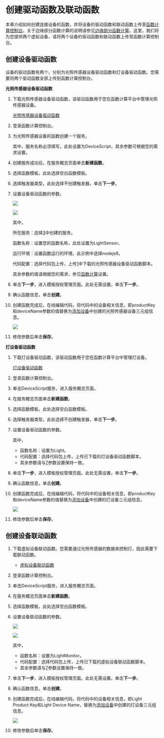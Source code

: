 # 创建驱动函数及联动函数

本章介绍如何创建连接设备的函数，并将设备的驱动函数和联动函数上传至[函数计算控制台](https://fc.console.aliyun.com/overview/cn-shanghai)。关于边缘部分函数计算的说明请参见[边缘部分函数计算](../yong-hu-zhi-nan/han-shu-ji-suan/bian-yuan-bu-fen-han-shu-ji-suan.md)。这里，我们将为您提供两个虚拟设备，请将两个设备的驱动函数和联动函数上传至函数计算控制台。

## 创建设备驱动函数 <a id="section_idj_mfn_m2b .section"></a>

设备的驱动函数有两个，分别为光照传感器设备驱动函数和灯设备驱动函数。您需要将两个驱动函数全部上传到函数计算控制台。

**光照传感器设备驱动函数**

1. 下载光照传感器设备驱动函数，该驱动函数用于您在函数计算平台中管理光照传感器设备。

   [光照传感器设备驱动函数](https://iotedge-web.oss-cn-shanghai.aliyuncs.com/public/driverSample/LightSensor.zip)

2. 登录函数计算控制台。
3. 为光照传感器设备的函数创建一个服务。

   其中，服务名称必须填写，此处设置为DeviceScript，其余参数可根据您的需求设置。

4. 创建服务成功后，在服务概览页面单击**新建函数**。
5. 选择函数模板，此处选择空白函数模板。
6. 选择触发器类型，此处选择不创建触发器，单击**下一步**。
7. 设置设备驱动函数的参数。

   ![](http://static-aliyun-doc.oss-cn-hangzhou.aliyuncs.com/assets/img/15289/6835_zh-CN.png)

   ![](http://static-aliyun-doc.oss-cn-hangzhou.aliyuncs.com/assets/img/15289/6836_zh-CN.png)

   其中，

   所在服务：选择[3](chuang-jian-qu-dong-han-shu-ji-lian-dong-han-shu.md#step1-3)中创建的服务。

   函数名称：设置您的函数名称，此处设置为LightSensor。

   运行环境：设置函数运行的环境，此示例中选择nodejs8。

   代码配置：选择代码包上传，上传[1](chuang-jian-qu-dong-han-shu-ji-lian-dong-han-shu.md#step1-1)中下载的光照传感器设备驱动函数脚本。

   其余参数的值请根据您的需求，参见[函数计算](https://help.aliyun.com/product/50980.html?spm=a2c4g.11186623.3.1.lo2iWt)设置。

8. 单击**下一步**，进入模板授权管理页面。此处无需设置，单击**下一步**。
9. 确认函数信息，单击**创建**。
10. 创建函数完成后，在线编辑代码，将代码中的设备相关信息，即productKey和deviceName参数的值替换为[添加设备](https://github.com/caoyingde/iotedge/tree/c697ce413860528d62c9113f91fb2ceb706e7d24/cn.zh-CN/快速入门/cn.zh-CN/快速入门/添加设备.md)中创建的光照传感器设备三元组信息。

    ![](http://static-aliyun-doc.oss-cn-hangzhou.aliyuncs.com/assets/img/15289/7222_zh-CN.png)

11. 修改参数后单击**保存**。

**灯设备驱动函数**

1. 下载灯设备驱动函数，该驱动函数用于您在函数计算平台中管理灯设备。

   [灯设备驱动函数](https://iotedge-web.oss-cn-shanghai.aliyuncs.com/public/driverSample/Light.zip)

2. 登录函数计算控制台。
3. 单击DeviceScript服务，进入服务概览页面。
4. 在服务概览页面单击**新建函数**。
5. 选择函数模板，此处选择空白函数模板。
6. 选择触发器类型，此处选择不创建触发器，单击**下一步**。
7. 设置设备驱动函数的参数。

   其中，

   * 函数名称：设置为Light。
   * 代码配置：选择代码包上传，上传已下载的灯设备驱动函数脚本。
   * 其余参数请与[7](chuang-jian-qu-dong-han-shu-ji-lian-dong-han-shu.md#step1_7)参数设置保持一致。

8. 单击**下一步**，进入模板授权管理页面。此处无需设置，单击**下一步**。
9. 确认函数信息，单击**创建**。
10. 创建函数完成后，在线编辑代码，将代码中的设备相关信息，即productKey和deviceName参数的值替换为[添加设备](https://github.com/caoyingde/iotedge/tree/c697ce413860528d62c9113f91fb2ceb706e7d24/cn.zh-CN/快速入门/cn.zh-CN/快速入门/添加设备.md)中创建的灯设备三元组信息。

    ![](http://static-aliyun-doc.oss-cn-hangzhou.aliyuncs.com/assets/img/15289/7224_zh-CN.png)

11. 修改参数后单击**保存**。

## 创建设备联动函数 <a id="section_isq_p4m_j2b .section"></a>

1. 下载虚拟设备联动函数。您需要通过光照传感器的数据来控制灯，因此需要下载联动函数。
   * [虚拟设备联动函数](https://iotedge-web.oss-cn-shanghai.aliyuncs.com/public/driverSample/LightMonitor.zip)
2. 登录函数计算控制台。
3. 单击DeviceScript服务，进入服务概览页面。
4. 在服务概览页面单击**新建函数**。
5. 选择函数模板，此处选择空白函数模板。
6. 设置设备联动函数的参数。

   ![](http://static-aliyun-doc.oss-cn-hangzhou.aliyuncs.com/assets/img/15289/7161_zh-CN.png)

   ![](http://static-aliyun-doc.oss-cn-hangzhou.aliyuncs.com/assets/img/15289/6836_zh-CN.png)

   其中，

   * 函数名称：设置为LightMonitor。
   * 代码配置：选择代码包上传，上传已下载的虚拟设备联动函数脚本。
   * 其余参数请与[7](chuang-jian-qu-dong-han-shu-ji-lian-dong-han-shu.md#step1_7)参数设置保持一致。

7. 单击**下一步**，进入模板授权管理页面。此处无需设置，单击**下一步**。
8. 确认函数信息，单击**创建**。
9. 创建函数完成后，在线编辑代码，将代码中的设备相关信息，即Light Product Key和Light Device Name，替换为[添加设备](https://github.com/caoyingde/iotedge/tree/c697ce413860528d62c9113f91fb2ceb706e7d24/cn.zh-CN/快速入门/cn.zh-CN/快速入门/添加设备.md)中创建的灯设备三元组信息。

   ![](http://static-aliyun-doc.oss-cn-hangzhou.aliyuncs.com/assets/img/15289/7227_zh-CN.png)

10. 修改参数后单击**保存**。

